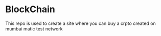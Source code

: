 # BlockChain
This repo is used to create a site where you can buy a crpto created on mumbai matic test network
